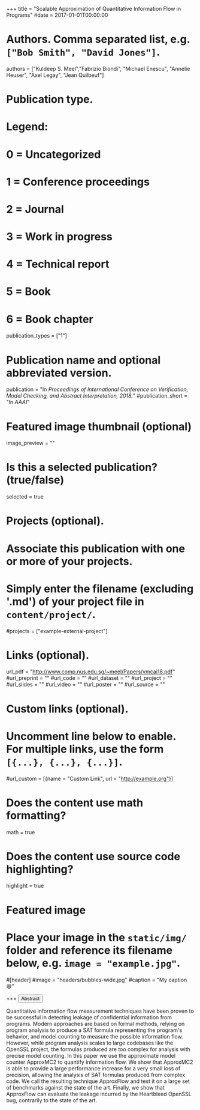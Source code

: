 +++
title = "Scalable Approximation of Quantitative Information Flow in Programs"
#date = 2017-01-01T00:00:00

# Authors. Comma separated list, e.g. `["Bob Smith", "David Jones"]`.
authors = ["Kuldeep S. Meel","Fabrizio Biondi", "Michael Enescu", "Annelie Heuser", "Axel Legay", "Jean Quilbeuf"] 

# Publication type.
# Legend:
# 0 = Uncategorized
# 1 = Conference proceedings
# 2 = Journal
# 3 = Work in progress
# 4 = Technical report
# 5 = Book
# 6 = Book chapter
publication_types = ["1"]

# Publication name and optional abbreviated version.
publication = "In *Proceedings of International Conference on Verification, Model Checking, and Abstract Interpretation, 2018.*"
#publication_short = "In *AAAI*"


# Featured image thumbnail (optional)
image_preview = ""

# Is this a selected publication? (true/false)
selected = true

# Projects (optional).
#   Associate this publication with one or more of your projects.
#   Simply enter the filename (excluding '.md') of your project file in `content/project/`.
#projects = ["example-external-project"]


# Links (optional).
url_pdf = "http://www.comp.nus.edu.sg/~meel/Papers/vmcai18.pdf"
#url_preprint = ""
#url_code = ""
#url_dataset = ""
#url_project = ""
#url_slides = ""
#url_video = ""
#url_poster = ""
#url_source = ""

# Custom links (optional).
#   Uncomment line below to enable. For multiple links, use the form `[{...}, {...}, {...}]`.
#url_custom = [{name = "Custom Link", url = "http://example.org"}]

# Does the content use math formatting?
math = true

# Does the content use source code highlighting?
highlight = true

# Featured image
# Place your image in the `static/img/` folder and reference its filename below, e.g. `image = "example.jpg"`.
#[header]
#image = "headers/bubbles-wide.jpg"
#caption = "My caption :smile:"

+++
<button class="btn btn-default btn-xs" type="button" data-toggle="collapse" data-target="#abstract_DMPV17">
Abstract</button>
<div id="abstract_DMPV17" class="collapse">
Quantitative information flow measurement techniques have been proven to be successful in detecting leakage of confidential information from programs. Modern approaches are based on formal methods, relying on program analysis to produce a SAT formula representing the program's behavior, and model counting to measure the possible information flow. However, while program analysis scales to large codebases like the OpenSSL project, the formulas produced are too complex for analysis with precise model counting. In this paper we use the approximate model counter ApproxMC2 to quantify information flow. We show that ApproxMC2 is able to provide a large performance increase for a very small loss of precision, allowing the analysis of SAT formulas produced from complex code. We call the resulting technique ApproxFlow and test it on a large set of benchmarks against the state of the art. Finally, we show that ApproxFlow can evaluate the leakage incurred by the Heartbleed OpenSSL bug, contrarily to the state of the art.
</div>
